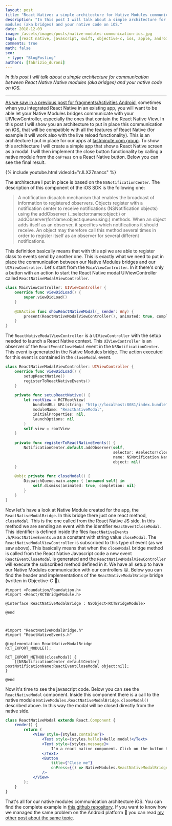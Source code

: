 ```yaml
---
layout: post
title: "React Native: a simple architecture for Native Modules communication with your UIViewController on iOS"
description: "In this post I will talk about a simple architecture for communication between React Native Native 
modules (aka bridges) and your native code on iOS."
date: 2018-12-03
image: /assets/images/posts/native-modules-communication-ios.jpg
tags: [react native, javascript, swift, objective-c, ios, apple, android, java, mobile application development]
comments: true
math: false
seo:
 - type: "BlogPosting"
authors: [fabrizio_duroni]
---
```


*In this post I will talk about a simple architecture for communication between React Native Native 
 modules (aka bridges) and your native code on iOS.*

---

[As we saw in a previous post for fragments/Activities Android](/2018/12/02/react-native-modules-bridge-communication-activitiy-fragment-android.html), sometimes when you 
integrated React Native in an existing app, you will want to be able let your Native Modules bridges communicate with
 your UIVIewController, especially the ones that contain the React Native View. In this post I will show you an 
 architecture to put in place this communication on iOS, that will be compatible with all the features of React 
 Native (for example it will work also with the live reload functionality). This is an architecture I put in place 
 for our apps at [lastminute.com group](https://lmgroup.lastminute.com/ "lastminute.com").
To show this architecture I will create a simple app that show a React Native screen as a modal. I will then 
implement the close button functionality by calling a native module from the `onPress` on a React Native button.
Below you can see the final result.

{% include youtube.html videoId="rJLX27nancs" %}

The architecture I put in place is based on the `NSNotificationCenter`. The description of this component of the iOS 
SDK is the following one:

> A notification dispatch mechanism that enables the broadcast of information to registered observers. Objects 
register with a notification center to receive notifications (NSNotification objects) using the addObserver
(_:selector:name:object:) or addObserver(forName:object:queue:using:) methods. When an object adds itself as an 
observer, it specifies which notifications it should receive. An object may therefore call this method several times 
in order to register itself as an observer for several different notifications.

This definition basically means that with this api we are able to register class to events send by another one. This 
is exactly what we need to put in place the communication between our Native Modules bridges and our `UIViewController`.
Let's start from the `MainViewController`. In it there's only a button with an action to start the React Native modal
 UIViewController called `ReactNativeModalViewController`.
 
 ```swift
 class MainViewController: UIViewController {
     override func viewDidLoad() {
         super.viewDidLoad()
     }
     
     @IBAction func showReactNativeModal(_ sender: Any) {
         present(ReactNativeModalViewController(), animated: true, completion: nil)
     }
 }
 ```

The `ReactNativeModalViewController` is a `UIViewController` with the setup needed to launch a React Native context. This 
`UIViewController` is an observer of the `ReactEventCloseModal` event in the `NSNotificationCenter`. This event is 
generated in the Native Modules bridge. The action executed for this event is contained in the `closeModal` event.

```swift
class ReactNativeModalViewController: UIViewController {
    override func viewDidLoad() {
        setupReactNative()
        registerToReactNativeEvents()
    }
    
    private func setupReactNative() {
        let rootView = RCTRootView(
            bundleURL: URL(string: "http://localhost:8081/index.bundle?platform=ios"),
            moduleName: "ReactNativeModal",
            initialProperties: nil,
            launchOptions: nil
        )
        self.view = rootView
    }
    
    private func registerToReactNativeEvents() {
        NotificationCenter.default.addObserver(self,
                                               selector: #selector(closeModal),
                                               name: NSNotification.Name(rawValue: ReactEventCloseModal),
                                               object: nil)
    }
    
    @objc private func closeModal() {
        DispatchQueue.main.async { [unowned self] in
            self.dismiss(animated: true, completion: nil)
        }
    }
}
```

Now let's have a look at Native Module created for the app, the `ReactNativeModalBridge`. In this bridge there just 
one react method, `closeModal`. This is the one called from the React Native JS side. In this method we are sending 
an event with the identifier `ReactEventCloseModal`. This identifier is defined inside the files `ReactNativeEvents
.h/ReactNativeEvents.m` as a constant with string value `closeModal`. 
The `ReactNativeModalViewController` is subscribed to this type of event (as we saw above). This basically means that
 when the `closeModal` bridge method is called from the React Native Javascript 
code a new event `ReactEventCloseModal` is generated and the `ReactNativeModalViewController` will execute the subscribed 
method defined in it. We have all setup to have our Native Modules communication with our controllers :open_mouth:.
Below you can find the header and implementations of the `ReactNativeModalBridge` bridge (written in Objective-C 
:sparkling_heart:).

```objective_c
#import <Foundation/Foundation.h>
#import <React/RCTBridgeModule.h>

@interface ReactNativeModalBridge : NSObject<RCTBridgeModule>

@end
  
  
  
#import "ReactNativeModalBridge.h"
#import "ReactNativeEvents.h"

@implementation ReactNativeModalBridge
RCT_EXPORT_MODULE();

RCT_EXPORT_METHOD(closeModal) {
    [[NSNotificationCenter defaultCenter] postNotificationName:ReactEventCloseModal object:nil];
}

@end
``` 

Now it's time to see the javascript code. Below you can see the `ReactNativeModal` component. Inside this component 
there is a call to the native module `NativeModules.ReactNativeModalBridge.closeModal()` described above. In this way the modal will 
be closed directly from the native side.

```jsx
class ReactNativeModal extends React.Component {
    render() {
        return (
            <View style={styles.container}>
                <Text style={styles.hello}>Hello modal!</Text>
                <Text style={styles.message}>
                    I'm a react native component. Click on the button to close me using native function.
                </Text>
                <Button
                    title={"Close me"}
                    onPress={() => NativeModules.ReactNativeModalBridge.closeModal()}
                />
            </View>
        );
    }
}
``` 
 
That's all for our native modules communication architecture iOS. You can find the complete example in [this github repository](https://github.com/chicio/React-Native-Native-Modules-Communication). If you want to know how we managed the same problem on 
the Android platform :rocket: you can read [my other post about the same topic](/2018/12/02/react-native-modules-bridge-communication-activitiy-fragment-android.html).
